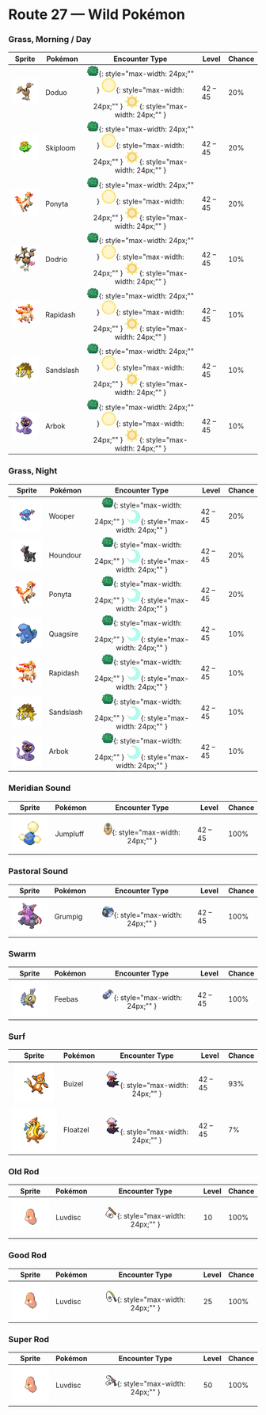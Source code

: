 # Route 27 — Wild Pokémon

### Grass, Morning / Day

| Sprite | Pokémon | Encounter Type | Level | Chance |
|:------:|---------|:--------------:|-------|--------|
| ![Doduo](../../assets/sprites/doduo/front.gif "By alternately raising and lowering its two heads, it balances itself to be more stable while running.") | Doduo | ![Grass](../../assets/encounter_types/grass.png "Grass"){: style="max-width: 24px;"" } ![Morning](../../assets/encounter_types/morning.png "Morning"){: style="max-width: 24px;"" } ![Day](../../assets/encounter_types/day.png "Day"){: style="max-width: 24px;"" } | 42 – 45 | 20% |
| ![Skiploom](../../assets/sprites/skiploom/front.gif "The bloom on top of its head opens and closes as the temperature fluctuates up and down.") | Skiploom | ![Grass](../../assets/encounter_types/grass.png "Grass"){: style="max-width: 24px;"" } ![Morning](../../assets/encounter_types/morning.png "Morning"){: style="max-width: 24px;"" } ![Day](../../assets/encounter_types/day.png "Day"){: style="max-width: 24px;"" } | 42 – 45 | 20% |
| ![Ponyta](../../assets/sprites/ponyta/front.gif "It is a weak runner immediately after birth. It gradually becomes faster by chasing after its parents.") | Ponyta | ![Grass](../../assets/encounter_types/grass.png "Grass"){: style="max-width: 24px;"" } ![Morning](../../assets/encounter_types/morning.png "Morning"){: style="max-width: 24px;"" } ![Day](../../assets/encounter_types/day.png "Day"){: style="max-width: 24px;"" } | 42 – 45 | 20% |
| ![Dodrio](../../assets/sprites/dodrio/front.gif "It collects data and plans three times as wisely, but it may think too much and fall into a state of immobility.") | Dodrio | ![Grass](../../assets/encounter_types/grass.png "Grass"){: style="max-width: 24px;"" } ![Morning](../../assets/encounter_types/morning.png "Morning"){: style="max-width: 24px;"" } ![Day](../../assets/encounter_types/day.png "Day"){: style="max-width: 24px;"" } | 42 – 45 | 10% |
| ![Rapidash](../../assets/sprites/rapidash/front.gif "At full gallop, its four hooves barely touch the ground because it moves so incredibly fast.") | Rapidash | ![Grass](../../assets/encounter_types/grass.png "Grass"){: style="max-width: 24px;"" } ![Morning](../../assets/encounter_types/morning.png "Morning"){: style="max-width: 24px;"" } ![Day](../../assets/encounter_types/day.png "Day"){: style="max-width: 24px;"" } | 42 – 45 | 10% |
| ![Sandslash](../../assets/sprites/sandslash/front.gif "In an attempt to hide itself, it will run around at top speed to kick up a blinding dust storm.") | Sandslash | ![Grass](../../assets/encounter_types/grass.png "Grass"){: style="max-width: 24px;"" } ![Morning](../../assets/encounter_types/morning.png "Morning"){: style="max-width: 24px;"" } ![Day](../../assets/encounter_types/day.png "Day"){: style="max-width: 24px;"" } | 42 – 45 | 10% |
| ![Arbok](../../assets/sprites/arbok/front.gif "Transfixing prey with the face-like pattern on its belly, it binds and poisons the frightened victim.") | Arbok | ![Grass](../../assets/encounter_types/grass.png "Grass"){: style="max-width: 24px;"" } ![Morning](../../assets/encounter_types/morning.png "Morning"){: style="max-width: 24px;"" } ![Day](../../assets/encounter_types/day.png "Day"){: style="max-width: 24px;"" } | 42 – 45 | 10% |

### Grass, Night

| Sprite | Pokémon | Encounter Type | Level | Chance |
|:------:|---------|:--------------:|-------|--------|
| ![Wooper](../../assets/sprites/wooper/front.gif "This Pokémon lives in cold water. It will leave the water to search for food when it gets cold outside.") | Wooper | ![Grass](../../assets/encounter_types/grass.png "Grass"){: style="max-width: 24px;"" } ![Night](../../assets/encounter_types/night.png "Night"){: style="max-width: 24px;"" } | 42 – 45 | 20% |
| ![Houndour](../../assets/sprites/houndour/front.gif "It uses different kinds of cries for communicating with others of its kind and for pursuing its prey.") | Houndour | ![Grass](../../assets/encounter_types/grass.png "Grass"){: style="max-width: 24px;"" } ![Night](../../assets/encounter_types/night.png "Night"){: style="max-width: 24px;"" } | 42 – 45 | 20% |
| ![Ponyta](../../assets/sprites/ponyta/front.gif "It is a weak runner immediately after birth. It gradually becomes faster by chasing after its parents.") | Ponyta | ![Grass](../../assets/encounter_types/grass.png "Grass"){: style="max-width: 24px;"" } ![Night](../../assets/encounter_types/night.png "Night"){: style="max-width: 24px;"" } | 42 – 45 | 20% |
| ![Quagsire](../../assets/sprites/quagsire/front.gif "This carefree Pokémon has an easy-going nature. While swimming, it always bumps into boat hulls.") | Quagsire | ![Grass](../../assets/encounter_types/grass.png "Grass"){: style="max-width: 24px;"" } ![Night](../../assets/encounter_types/night.png "Night"){: style="max-width: 24px;"" } | 42 – 45 | 10% |
| ![Rapidash](../../assets/sprites/rapidash/front.gif "At full gallop, its four hooves barely touch the ground because it moves so incredibly fast.") | Rapidash | ![Grass](../../assets/encounter_types/grass.png "Grass"){: style="max-width: 24px;"" } ![Night](../../assets/encounter_types/night.png "Night"){: style="max-width: 24px;"" } | 42 – 45 | 10% |
| ![Sandslash](../../assets/sprites/sandslash/front.gif "In an attempt to hide itself, it will run around at top speed to kick up a blinding dust storm.") | Sandslash | ![Grass](../../assets/encounter_types/grass.png "Grass"){: style="max-width: 24px;"" } ![Night](../../assets/encounter_types/night.png "Night"){: style="max-width: 24px;"" } | 42 – 45 | 10% |
| ![Arbok](../../assets/sprites/arbok/front.gif "Transfixing prey with the face-like pattern on its belly, it binds and poisons the frightened victim.") | Arbok | ![Grass](../../assets/encounter_types/grass.png "Grass"){: style="max-width: 24px;"" } ![Night](../../assets/encounter_types/night.png "Night"){: style="max-width: 24px;"" } | 42 – 45 | 10% |

### Meridian Sound

| Sprite | Pokémon | Encounter Type | Level | Chance |
|:------:|---------|:--------------:|-------|--------|
| ![Jumpluff](../../assets/sprites/jumpluff/front.gif "Once it catches the wind, it deftly controls its cotton-puff spores-- it can even float around the world.") | Jumpluff | ![Meridian Sound](../../assets/encounter_types/meridian_sound.png "Meridian Sound"){: style="max-width: 24px;"" } | 42 – 45 | 100% |

### Pastoral Sound

| Sprite | Pokémon | Encounter Type | Level | Chance |
|:------:|---------|:--------------:|-------|--------|
| ![Grumpig](../../assets/sprites/grumpig/front.gif "It can perform odd dance steps to influence foes. Its style of dancing became hugely popular overseas.") | Grumpig | ![Pastoral Sound](../../assets/encounter_types/pastoral_sound.png "Pastoral Sound"){: style="max-width: 24px;"" } | 42 – 45 | 100% |

### Swarm

| Sprite | Pokémon | Encounter Type | Level | Chance |
|:------:|---------|:--------------:|-------|--------|
| ![Feebas](../../assets/sprites/feebas/front.gif "It is the shabbiest Pokémon of all. It forms in schools and lives at the bottom of rivers.") | Feebas | ![Swarm](../../assets/encounter_types/swarm.png "Swarm"){: style="max-width: 24px;"" } | 42 – 45 | 100% |

### Surf

| Sprite | Pokémon | Encounter Type | Level | Chance |
|:------:|---------|:--------------:|-------|--------|
| ![Buizel](../../assets/sprites/buizel/front.gif "It inflates its flotation sac, keeping its face above water in order to watch for prey movement.") | Buizel | ![Surf](../../assets/encounter_types/surf.png "Surf"){: style="max-width: 24px;"" } | 42 – 45 | 93% |
| ![Floatzel](../../assets/sprites/floatzel/front.gif "With its flotation sac inflated, it can carry people on its back. It deflates the sac before it dives.") | Floatzel | ![Surf](../../assets/encounter_types/surf.png "Surf"){: style="max-width: 24px;"" } | 42 – 45 | 7% |

### Old Rod

| Sprite | Pokémon | Encounter Type | Level | Chance |
|:------:|---------|:--------------:|-------|--------|
| ![Luvdisc](../../assets/sprites/luvdisc/front.gif "Its heart-shaped body makes it popular. In some places, you would give a LUVDISC to someone you love.") | Luvdisc | ![Old Rod](../../assets/encounter_types/old_rod.png "Old Rod"){: style="max-width: 24px;"" } | 10 | 100% |

### Good Rod

| Sprite | Pokémon | Encounter Type | Level | Chance |
|:------:|---------|:--------------:|-------|--------|
| ![Luvdisc](../../assets/sprites/luvdisc/front.gif "Its heart-shaped body makes it popular. In some places, you would give a LUVDISC to someone you love.") | Luvdisc | ![Good Rod](../../assets/encounter_types/good_rod.png "Good Rod"){: style="max-width: 24px;"" } | 25 | 100% |

### Super Rod

| Sprite | Pokémon | Encounter Type | Level | Chance |
|:------:|---------|:--------------:|-------|--------|
| ![Luvdisc](../../assets/sprites/luvdisc/front.gif "Its heart-shaped body makes it popular. In some places, you would give a LUVDISC to someone you love.") | Luvdisc | ![Super Rod](../../assets/encounter_types/super_rod.png "Super Rod"){: style="max-width: 24px;"" } | 50 | 100% |

